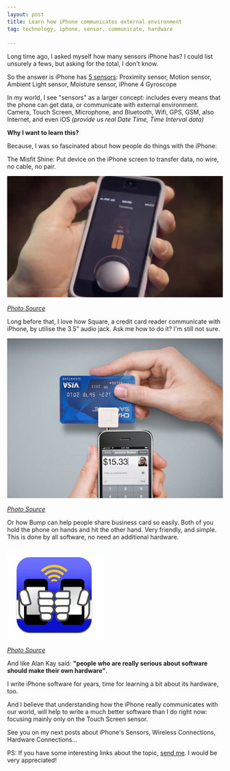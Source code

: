 ```yaml
---
layout: post
title: Learn how iPhone communicates external environment
tag: technology, iphone, sensor, communicate, hardware

---
```


Long time ago, I asked myself how many sensors iPhone has? I could list unsurely a fews, but asking for the total, I don't know.

So the answer is iPhone has [5 sensors](http://ipod.about.com/od/ipodiphonehardwareterms/qt/iphone-sensors.htm): Proximity sensor, Motion sensor, Ambient Light sensor, Moisture sensor, iPhone 4 Gyroscope


In my world, I see "sensors" as a larger concept: includes every means that the phone can get data, or communicate with external environment. Camera, Touch Screen, Microphone, and Bluetooth, Wifi, GPS, GSM, also Internet, and even iOS _(provide us real Date Time, Time Interval data)_



**Why I want to learn this?**



Because, I was so fascinated about how people do things with the iPhone:

The Misfit Shine: Put device on the iPhone screen to transfer data, no wire, no cable, no pair.

![](/images/2013/misfit-shine.jpg)

[_Photo Source_](http://mobileappsnow.us/2012/11/video-misfit-shine-wireless-activity-tracker/)

Long before that, I love how Square, a credit card reader communicate with iPhone, by utilise the 3.5" audio jack. Ask me how to do it? I'm still not sure.

![](/images/2013/square-credit-card-reader.jpg)

[_Photo Source_](http://www.alchemyofchange.net/square-payments/)

Or how Bump can help people share business card so easily. Both of you hold the phone on hands and hit the other hand. Very friendly, and simple. This is done by all software, no need an additional hardware.

![](/images/2013/bumpapp.png)

[_Photo Source_](http://www.momblogmagazine.com/index/2011/01/connect-with-just-a-bump/)


And like Alan Kay said: **"people who are really serious about software should make their own hardware"**.

I write iPhone software for years, time for learning a bit about its hardware, too.

And I believe that understanding how the iPhone really communicates with our world, will help to write a much better software than I do right now: focusing mainly only on the Touch Screen sensor.


See you on my next posts about iPhone's Sensors, Wireless Connections, Hardware Connections...

PS: If you have some interesting links about the topic, [send me](http://twitter.com/home?status=@athanhcong). I would be very appreciated!